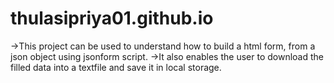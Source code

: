 # thulasipriya01.github.io
->This project can be used to understand how to build a html form, from a json object using jsonform script.
->It also enables the user to download the filled data into a textfile and save it in local storage.
